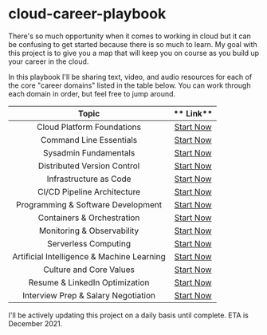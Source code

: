 # cloud-career-playbook
There's so much opportunity when it comes to working in cloud but it can be confusing to get started because there is so much to learn. My goal with this project is to give you a map that will keep you on course as you build up your career in the cloud.

In this playbook I'll be sharing text, video, and audio resources for each of the core "career domains" listed in the table below. You can work through each domain in order, but feel free to jump around.

**Topic**|** Link**
:-----:|:-----:
Cloud Platform Foundations| [Start Now](https://github.com/mikepfeiffer/cloud-career-playbook/tree/main/domains/1-cloud-platform-foundations)
Command Line Essentials| [Start Now](https://github.com/mikepfeiffer/cloud-career-playbook/tree/main/domains/2-command-line-essentials)
Sysadmin Fundamentals| [Start Now](https://github.com/mikepfeiffer/cloud-career-playbook/tree/main/domains/3-sysadmin-fundamentals)
Distributed Version Control| [Start Now](https://github.com/mikepfeiffer/cloud-career-playbook/tree/main/domains/4-distributed-version-control)
Infrastructure as Code| [Start Now](https://github.com/mikepfeiffer/cloud-career-playbook/tree/main/domains/5-infrastructure-as-code)
CI/CD Pipeline Architecture| [Start Now](https://github.com/mikepfeiffer/cloud-career-playbook/tree/main/domains/6-ci-cd-pipelines)
Programming & Software Development| [Start Now](https://github.com/mikepfeiffer/cloud-career-playbook/tree/main/domains/7-programming-development)
Containers & Orchestration| [Start Now](https://github.com/mikepfeiffer/cloud-career-playbook/tree/main/domains/8-containers-orchestration)
Monitoring & Observability| [Start Now](https://github.com/mikepfeiffer/cloud-career-playbook/tree/main/domains/9-monitoring-observability)
Serverless Computing| [Start Now](https://github.com/mikepfeiffer/cloud-career-playbook/tree/main/domains/10-serverless-computing)
Artificial Intelligence & Machine Learning| [Start Now](https://github.com/mikepfeiffer/cloud-career-playbook/tree/main/domains/11-artificial-intellegence-machine-learning)
Culture and Core Values| [Start Now](https://github.com/mikepfeiffer/cloud-career-playbook/tree/main/domains/12-culture-core-values)
Resume & LinkedIn Optimization| [Start Now](https://github.com/mikepfeiffer/cloud-career-playbook/tree/main/domains/13-resume-linkedin-optimization)
Interview Prep & Salary Negotiation| [Start Now](https://github.com/mikepfeiffer/cloud-career-playbook/tree/main/domains/14-interview-prep)

I'll be actively updating this project on a daily basis until complete. ETA is December 2021.